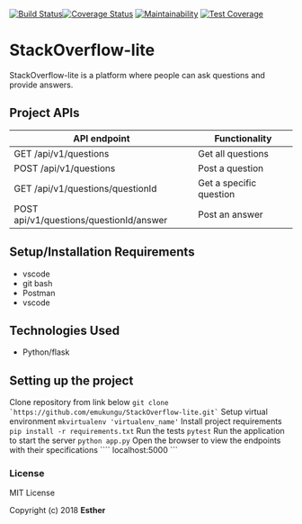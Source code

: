 
[![Build Status](https://travis-ci.org/emukungu/StackOverflow-lite.svg?branch=ft-post-a-question-%23159866594)](https://travis-ci.org/emukungu/StackOverflow-lite)[![Coverage Status](https://coveralls.io/repos/github/emukungu/StackOverflow-lite/badge.svg?branch=ft-post-a-question-%23159866594)](https://coveralls.io/github/emukungu/StackOverflow-lite?branch=ft-post-a-question-%23159866594) [![Maintainability](https://api.codeclimate.com/v1/badges/a99a88d28ad37a79dbf6/maintainability)](https://codeclimate.com/github/codeclimate/codeclimate/maintainability) [![Test Coverage](https://api.codeclimate.com/v1/badges/a99a88d28ad37a79dbf6/test_coverage)](https://codeclimate.com/github/codeclimate/codeclimate/test_coverage)

# StackOverflow-lite
StackOverflow-lite is a platform where people can ask questions and provide answers.

## Project APIs

API endpoint | Functionality
-------------|--------------
GET /api/v1/questions| Get all questions
POST /api/v1/questions| Post a question
GET /api/v1/questions/questionId| Get a specific question
POST api/v1/questions/questionId/answer| Post an answer

## Setup/Installation Requirements
* vscode
* git bash
* Postman
* vscode

## Technologies Used
* Python/flask

## Setting up the project
Clone repository from link below
```` git clone `https://github.com/emukungu/StackOverflow-lite.git` ````
Setup virtual environment
```` mkvirtualenv 'virtualenv_name' ````
Install project requirements
```` pip install -r requirements.txt````
Run the tests
```` pytest ````
Run the application to start the server
```` python app.py ````
Open the browser to view the endpoints with their specifications
```` localhost:5000 ```

### License
MIT License

Copyright (c) 2018 **Esther**
